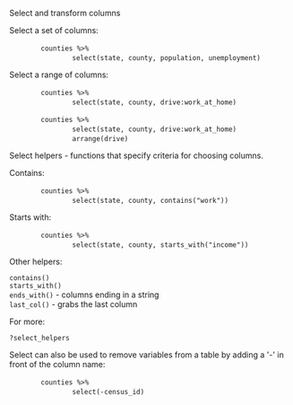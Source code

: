 Select and transform columns  

Select a set of columns:  

&emsp;&emsp;&emsp;&emsp;` counties %>% `  
&emsp;&emsp;&emsp;&emsp;&emsp;&emsp;&emsp;&emsp;` select(state, county, population, unemployment) `  

Select a range of columns:  

&emsp;&emsp;&emsp;&emsp;` counties %>% `   
&emsp;&emsp;&emsp;&emsp;&emsp;&emsp;&emsp;&emsp;` select(state, county, drive:work_at_home) `  

&emsp;&emsp;&emsp;&emsp;` counties %>% `   
&emsp;&emsp;&emsp;&emsp;&emsp;&emsp;&emsp;&emsp;` select(state, county, drive:work_at_home) `  
&emsp;&emsp;&emsp;&emsp;&emsp;&emsp;&emsp;&emsp;` arrange(drive) `  

Select helpers - functions that specify criteria for choosing columns.  

Contains:  

&emsp;&emsp;&emsp;&emsp;` counties %>% `  
&emsp;&emsp;&emsp;&emsp;&emsp;&emsp;&emsp;&emsp;` select(state, county, contains("work")) `  

Starts with:  

&emsp;&emsp;&emsp;&emsp;` counties %>% `  
&emsp;&emsp;&emsp;&emsp;&emsp;&emsp;&emsp;&emsp;` select(state, county, starts_with("income")) `  

Other helpers:  

` contains() `  
` starts_with() `  
` ends_with() ` - columns ending in a string    
` last_col() ` - grabs the last column  

For more:  

` ?select_helpers `  

Select can also be used to remove variables from a table by adding a '-' in front of the column name:  

&emsp;&emsp;&emsp;&emsp;` counties %>% `  
&emsp;&emsp;&emsp;&emsp;&emsp;&emsp;&emsp;&emsp;` select(-census_id) `  

